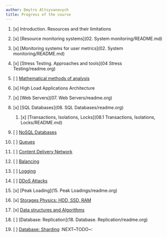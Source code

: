 ```yaml
---
author: Dmytro Altsyvanovych
title: Progress of the course
---
```


1.  [x] Introduction. Resources and their limitations

2.  [x] [Resource monitoring systems](02. System monitoring/README.md)

3.  [x] [Monitoring systems for user
    metrics](02. System monitoring/README.md)

4.  [x] [Stress Testing. Approaches and
    tools](04 Stress Testing/readme.org)

5.  [ ] [Mathematical methods of
    analysis](https://www.notion.so/prjctr/5-Mathematical-methods-of-analysis-2c6cc4cbc5784248ae91c07068b3778e)

6.  [x] High Load Applications Architecture

7.  [x] [Web Servers](07. Web Servers/readme.org)

8.  [x] [SQL Databases](08. SQL Databases/readme.org)

    1.  [x] [Transactions, Isolations,
        Locks](08.1 Transactions, Isolations, Locks/README.md)

9.  [ ] [NoSQL
    Databases](https://www.notion.so/prjctr/14-DDoS-Attacks-b6aeaf507abd4255992c3eaea1e34d7a)

10. [ ]
    [Queues](https://www.notion.so/prjctr/10-Queues-2b1fc360288145f195c297d6fd511403)

11. [ ] [Content Delivery
    Network](https://www.notion.so/prjctr/11-Content-Delivery-Network-f168db76a350429095a8284c16a0d662)

12. [ ]
    [Balancing](https://www.notion.so/prjctr/12-Balancing-85966bf0b85e4d0e8bfa602e2bf221de)

13. [ ]
    [Logging](https://www.notion.so/prjctr/13-Logging-5af5bc941d5c42d68381ca9dcb8d3f9c)

14. [ ] [DDoS
    Attacks](https://www.notion.so/prjctr/14-DDoS-Attacks-b6aeaf507abd4255992c3eaea1e34d7a)

15. [x] [Peak Loading](15. Peak Loadings/readme.org)

16. [x] [Storages Physics: HDD, SSD,
    RAM](https://www.notion.so/prjctr/16-Storages-Physics-HDD-SSD-RAM-a241d10c9cdf4c4abd8b4790dc3b760f)

17. [x] [Data structures and
    Algorithms](https://www.notion.so/prjctr/17-Data-structures-and-Algorithms-9a73e687e71c47798cca9ae3d74b9540)

18. [ ] [Database: Replication](18. Database. Replication/readme.org)

19. [ ] [Database:
    Sharding](https://www.notion.so/prjctr/3051f0ce6ee44f90aa9cba8e013c8da4?v=0885446347b644c48a1b5de50c919c89&p=459788d99db44ada920ee3a2614ca046)
    :NEXT~TODO~:

